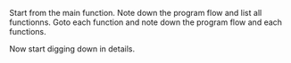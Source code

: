 Start from the main function.
Note down the program flow and list all functionns.
Goto each function and note down the program flow and each functions.

Now start digging down in details.